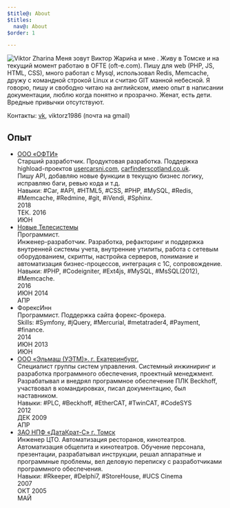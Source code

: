 ```yaml
---
$title@: About
$titles:
  nav@: About
$order: 1

---
```

![Viktor Zharina](/static/images/viktorzharina.jpg)
Меня зовут Виктор Жари́на и мне <script type="text/javascript">var b = new Date('1986-12-28'); var t = Date.now() - b.getTime(); var a = new Date(t); document.write(Math.abs(a.getUTCFullYear() - 1970));
</script>. Живу в Томске и на текущий момент работаю в OFTE (oft-e.com). Пишу для web (PHP, JS, HTML, CSS), много работал с Mysql,  использовал Redis, Memcache, дружу с командной строкой Linux и считаю GIT манной небесной.
Я говорю, пишу и свободно читаю на английском, имею опыт в написании документации, люблю когда понятно и прозрачно. Женат, есть дети.
Вредные привычки отсутствуют.

Контакты: [vk](https://vk.com/id4330588), viktorz1986 (почта на gmail)

## Опыт

<div class="timeline">
    <ul>
        <li>
            <span></span>
            <div class="title"><a href="//oft-e.com">ООО «ОФТИ»</a></div>
            <div class="position">Старший разработчик. Продуктовая разработка. Поддержка highload-проектов <a href="//usedcarsni.com">usercarsni.com</a>, <a href="//carfinderscotland.co.uk">carfinderscotland.co.uk</a>.</div>
            <div class="info">Пишу API, добавляю новые функции в текущую бизнес логику, исправляю баги, ревью кода и т.д. </div>
            <div class="tags">Навыки: #Car, #API, #HTML5, #CSS, #PHP, #MySQL, #Redis, #Memcache, #Redmine, #git, #iVendi, #Sphinx.</div>
            <div class="year">
                <span>2018<br/>ТЕК.</span>
                <span>2016<br/>ИЮН</span>
            </div>
        </li>
        <li>
            <span></span>
            <div class="title"><a href="//nts.su">Новые Телесистемы</a></div>
            <div class="position">Программист.</div>
            <div class="info">Инженер-разработчик. Разработка, рефакторинг и поддержка внутренней системы учета, внутренние утилиты, работа с сетевым оборудованием, скрипты, настройка серверов, понимание и автоматизация бизнес-процессов, интеграция с 1С, сопровождение. </div>
            <div class="tags">Навыки: #PHP, #Codeigniter, #Ext4js, #MySQL, #MsSQL(2012), #Memcache.</div>
            <div class="year">
                <span>2016<br/>ИЮН</span>
                <span>2014<br/>АПР</span>
            </div>
        </li>
        <li>
            <span></span>
            <div class="title">ФорексИнн</div>
            <div class="position">Программист. Поддержка сайта форекс-брокера.</div>
            <div class="info"></div>
            <div class="tags">Skills: #Symfony, #jQuery, #Mercurial, #metatrader4, #Payment, #finance.</div>
            <div class="year">
                <span>2014<br/>ИЮН</span>
                <span>2013<br/>ИЮН</span>
            </div>
        </li>
        <li>
            <span></span>
            <div class="title"><a href="http://uetm.ru">ООО «Эльмаш (УЭТМ)». г. Екатеринбург.</a></div>
            <div class="position">Специалист группы систем управления. Системный инжиниринг и разработка программного обеспечения, проектный менеджмент.</div>
            <div class="info">Разрабатывал и внедрял программное обеспечение ПЛК Beckhoff, участвовал в командировках, писал документацию, был наставником.</div>
            <div class="tags">Навыки: #PLC, #Beckhoff, #EtherCAT, #TwinCAT, #CodeSYS</div>
            <div class="year">
                <span>2012<br/>ДЕК</span>
                <span>2009<br/>АПР</span>
            </div>
        </li>
        <li>
            <span></span>
            <div class="title"><a href="//datakrat.com">ЗАО НПФ «ДатаКрат-С» г. Томск</a></div>
            <div class="position">Инженер ЦТО. Автоматизация ресторанов, кинотеатров.</div>
            <div class="info">Автоматизация общепита и кинотеатров. Обучение персонала, презентации, разрабатывал инструкции, решал аппаратные и программные проблемы, вел деловую переписку с разработчиками программного обеспечения.</div>
            <div class="tags">Навыки: #Rkeeper, #Delphi7, #StoreHouse, #UCS Cinema</div>
            <div class="year">
                <span>2007<br/>ОКТ</span>
                <span>2005<br/>МАЙ</span>
            </div>
        </li>
    </ul>
</div>
